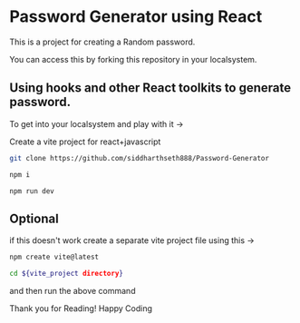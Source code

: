 # Password Generator using React

This is a project for creating a Random password.

You can access this by forking this repository in your localsystem.

## Using hooks and other React toolkits to generate password.

To get into your localsystem and play with it ->

Create a vite project for react+javascript


```bash
git clone https://github.com/siddharthseth888/Password-Generator
```

```bash
npm i
```

```
npm run dev
```

## Optional

if this doesn't work create a separate vite project file using this ->

```bash
npm create vite@latest
```

```bash
cd ${vite_project directory}
```
and then run the above command

Thank you for Reading!
Happy Coding
